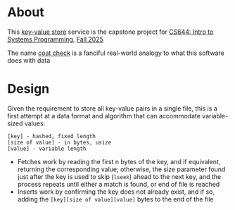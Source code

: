 # About

This [key-value store](https://en.wikipedia.org/wiki/Key%E2%80%93value_database) service is the capstone project for [CS644: Intro to Systems Programming](https://iafisher.com/cs644), [Fall 2025](https://iafisher.com/cs644/fall2025)

The name [coat check](https://dictionary.cambridge.org/example/english/coat-check) is a fanciful real-world analogy to what this software does with data

# Design

Given the requirement to store all key-value pairs in a single file, this is a first attempt at a data format and algorithm that can accommodate variable-sized values:

```
[key] - hashed, fixed length
[size of value] - in bytes, usize
[value] - variable length
```

- Fetches work by reading the first n bytes of the key, and if equivalent, returning the corresponding value; otherwise, the size parameter found just after the key is used to skip (`lseek`) ahead to the next key, and the process repeats until either a match is found, or end of file is reached
- Inserts work by confirming the key does not already exist, and if so, adding the `[key][size of value][value]` bytes to the end of the file
